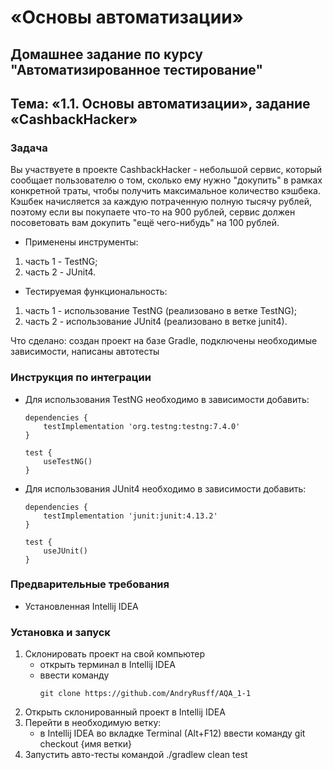 # «Основы автоматизации»
## Домашнее задание по курсу "Автоматизированное тестирование"
## Тема: «1.1. Основы автоматизации», задание «CashbackHacker»

### Задача
Вы участвуете в проекте CashbackHacker - небольшой сервис, который сообщает пользователю о том, сколько ему нужно "докупить" в рамках конкретной траты, чтобы получить максимальное количество кэшбека. Кэшбек начисляется за каждую потраченную полную тысячу рублей, поэтому если вы покупаете что-то на 900 рублей, сервис должен посоветовать вам докупить "ещё чего-нибудь" на 100 рублей.

- Применены инструменты:
1. часть 1 - TestNG;
1. часть 2 - JUnit4.

- Тестируемая функциональность:
1. часть 1 - использование TestNG (реализовано в ветке TestNG);		 
1. часть 2 - использование JUnit4 (реализовано в ветке junit4).			

Что сделано: создан проект на базе Gradle, подключены необходимые зависимости, написаны автотесты
		
### Инструкция по интеграции
- Для использования TestNG необходимо в зависимости добавить:
	```
	dependencies {
		testImplementation 'org.testng:testng:7.4.0'
	}

	test {
		useTestNG()
	}
	```
- Для использования JUnit4 необходимо в зависимости добавить:
	```
	dependencies {
		testImplementation 'junit:junit:4.13.2'
	}

	test {
		useJUnit()
	}
	```	

### Предварительные требования
- Установленная Intellij IDEA
### Установка и запуск
1. Склонировать проект на свой компьютер
	- открыть терминал в Intellij IDEA
	- ввести команду 
		```
		git clone https://github.com/AndryRusff/AQA_1-1
		```
1. Открыть склонированный проект в Intellij IDEA
1. Перейти в необходимую ветку:
	- в Intellij IDEA во вкладке Terminal (Alt+F12) ввести команду git checkout {имя ветки}
1. Запустить авто-тесты командой	./gradlew clean test
